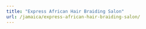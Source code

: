 ```yaml
---
title: "Express African Hair Braiding Salon"
url: /jamaica/express-african-hair-braiding-salon/
---
```

